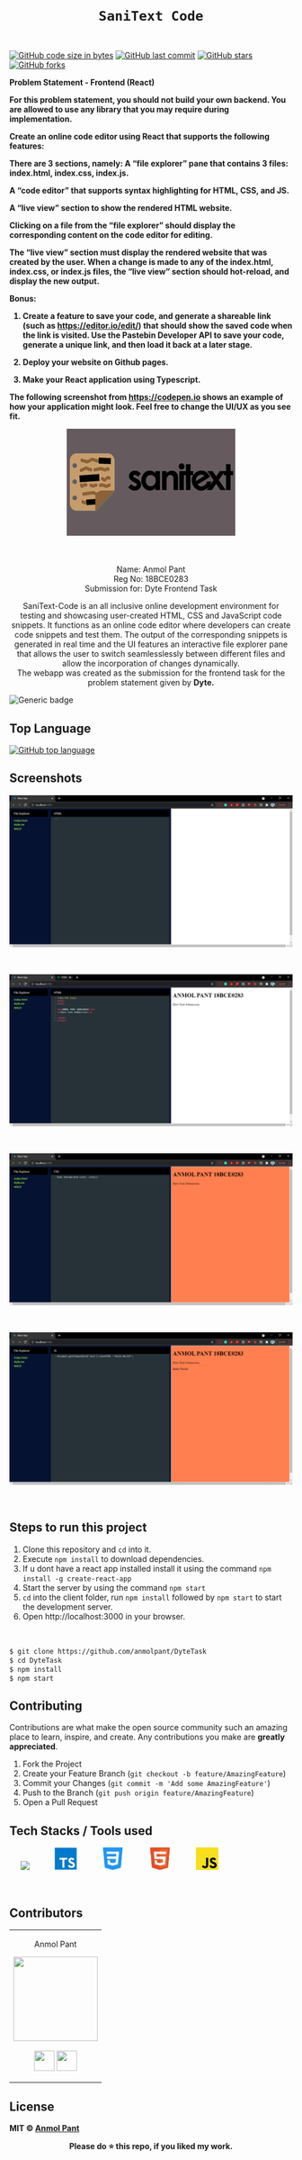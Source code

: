 <code>
  <h1 align="center">SaniText Code</h1>
</code>

[![GitHub code size in bytes](https://img.shields.io/github/languages/code-size/anmolpant/DyteTask?logo=github&style=social)](https://github.com/anmolpant/) [![GitHub last commit](https://img.shields.io/github/last-commit/anmolpant/DyteTask?style=social&logo=git)](https://github.com/anmolpant/) [![GitHub stars](https://img.shields.io/github/stars/anmolpant/DyteTask?style=social)](https://github.com/anmolpant/DyteTask/stargazers) [![GitHub forks](https://img.shields.io/github/forks/anmolpant/DyteTask?style=social&logo=git)](https://github.com/anmolpant/DyteTask/network)

<p>
<b>Problem Statement - Frontend (React)

For this problem statement, you should not build your own backend. You are allowed to use any library that you may require during implementation.

Create an online code editor using React that supports the following features:

There are 3 sections, namely:
A “file explorer” pane that contains 3 files: index.html, index.css, index.js.

A “code editor” that supports syntax highlighting for HTML, CSS, and JS.

A “live view” section to show the rendered HTML website.

Clicking on a file from the “file explorer” should display the corresponding content on the code editor for editing.

The “live view” section must display the rendered website that was created by the user. When a change is made to any of the index.html, index.css, or index.js files, the “live view” section should hot-reload, and display the new output.

Bonus:

1. Create a feature to save your code, and generate a shareable link (such as https://editor.io/edit/<unique-id>) that should show the saved code when the link is visited. Use the Pastebin Developer API to save your code, generate a unique link, and then load it back at a later stage.

2. Deploy your website on Github pages.

3. Make your React application using Typescript.

The following screenshot from https://codepen.io shows an example of how your application might look. Feel free to change the UI/UX as you see fit. </b>

</p>

<p align="center">
<img src="https://github.com/anmolpant/SaniText/blob/master/Screenshots/sanitext.png" alt="sanitextLogo"/>

</p>

<p align = "center">
<br><br>
  Name: Anmol Pant<br>
  Reg No: 18BCE0283<br>
  Submission for: Dyte Frontend Task<br>

</p>

<p align="center">
  SaniText-Code is an all inclusive online development environment for testing and showcasing user-created HTML, CSS and JavaScript code snippets. It functions as an online code editor where developers can create code snippets and test them. The output of the corresponding snippets is generated in real time and the UI features an interactive file explorer pane that allows the user to switch seamlesslessly between different files and allow the incorporation of changes dynamically. <br>
  The webapp was created as the submission for the frontend task for the problem statement given by <b>Dyte.</b>
</p>


![Generic badge](https://img.shields.io/badge/ReactJS-blue)

## Top Language

[![GitHub top language](https://img.shields.io/github/languages/top/anmolpant/DyteTask?logo=react#&style=social)](https://github.com/anmolpant/)

## Screenshots
<p align="center">
<img src="https://github.com/anmolpant/DyteTask/blob/main/screenshots/initialUI.PNG">
</p>
<br>
<p align="center">
<img src="https://github.com/anmolpant/DyteTask/blob/main/screenshots/htmlCode.PNG">
</p>
<br>
<p align="center">
<img src="https://github.com/anmolpant/DyteTask/blob/main/screenshots/cssCode.PNG">
</p>
<br>
<p align="center">
<img src="https://github.com/anmolpant/DyteTask/blob/main/screenshots/jsCode.PNG">
</p>
<br>

## Steps to run this project

1. Clone this repository and `cd` into it.
2. Execute `npm install` to download dependencies.
3. If u dont have a react app installed install it using the command `npm install -g create-react-app`
4. Start the server by using the command `npm start`
5. `cd` into the client folder, run `npm install` followed by `npm start` to start the development server. 
6. Open http://localhost:3000 in your browser.

<br>

```
$ git clone https://github.com/anmolpant/DyteTask
$ cd DyteTask
$ npm install
$ npm start
```

## Contributing

Contributions are what make the open source community such an amazing place to learn, inspire, and create. Any contributions you make are **greatly appreciated**.

1. Fork the Project
2. Create your Feature Branch (`git checkout -b feature/AmazingFeature`)
3. Commit your Changes (`git commit -m 'Add some AmazingFeature'`)
4. Push to the Branch (`git push origin feature/AmazingFeature`)
5. Open a Pull Request

## Tech Stacks / Tools used

<p>
  <img src="https://upload.wikimedia.org/wikipedia/commons/thumb/a/a7/React-icon.svg/330px-React-icon.svg.png" height=40 hspace=20>
  <img src="https://github.com/IshaanOhri/IshaanOhri/blob/master/assets/typescript.png" height=40 hspace=20>
  <img src="https://github.com/IshaanOhri/IshaanOhri/blob/master/assets/css.png" height=40 hspace=20>
  <img src="https://github.com/IshaanOhri/IshaanOhri/blob/master/assets/html.png" height=40 hspace=20>
  <img src="https://github.com/IshaanOhri/IshaanOhri/blob/master/assets/javascript.png" height=40 hspace=20>
</p>

<br>

## Contributors
<table>
<tr align="center">


<td>

Anmol Pant

<p align="center">
<img src = "https://i.ibb.co/M7Ty9tn/anmol.jpg" width="150" height="150" alt="">
</p>
<p align="center">
<a href = "https://github.com/anmolpant"><img src = "http://www.iconninja.com/files/241/825/211/round-collaboration-social-github-code-circle-network-icon.svg" width="36" height = "36"/></a>
<a href = "https://www.linkedin.com/in/pantanmol/">
<img src = "http://www.iconninja.com/files/863/607/751/network-linkedin-social-connection-circular-circle-media-icon.svg" width="36" height="36"/>
</a>
</p>
</td>
</tr>
</table>

## License

**MIT &copy; [Anmol Pant](https://github.com/anmolpant/DyteTask/blob/main/LICENSE)**

<div align="center">
  <b>Please do ⭐ this repo, if you liked my work.</b>
</div>
